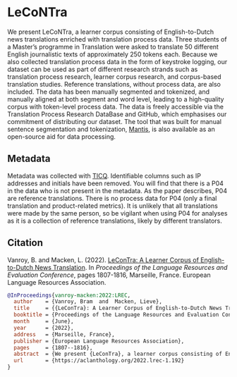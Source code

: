 # LeCoNTra

We present LeCoNTra, a learner corpus consisting of English-to-Dutch news translations enriched with translation process data. Three students of a Master’s programme in Translation were asked to translate 50 different English journalistic texts of approximately 250 tokens each. Because we also collected translation process data in the form of keystroke logging, our dataset can be used as part of different research strands such as translation process research, learner corpus research, and corpus-based translation studies. Reference translations, without process data, are also included. The data has been manually segmented and tokenized, and manually aligned at both segment and word level, leading to a high-quality corpus with token-level process data. The data is freely accessible via the Translation Process Research DataBase and GitHub, which emphasises our commitment of distributing our dataset. The tool that was built for manual sentence segmentation and tokenization, [Mantis](https://github.com/BramVanroy/mantis), is also available as an open-source aid for data processing.


## Metadata

Metadata was collected with [TICQ](https://traco.uni-mainz.de/ticq/). Identifiable columns such as IP addresses and initials have been removed. You will find that there is a P04 in the data who is not present in the metadata. As the paper describes, P04 are reference translations. There is no process data for P04 (only a final translation and product-related metrics). It is unlikely that all translations were made by the same person, so be vigilant when using P04 for analyses as it is a collection of reference translations, likely by different translators.

## Citation

Vanroy, B. and Macken, L. (2022). [LeConTra: A Learner Corpus of English-to-Dutch News Translation](https://aclanthology.org/2022.lrec-1.192). In *Proceedings of the Language Resources and Evaluation Conference*, pages 1807-1816, Marseille, France. European Language Resources Association.

```bibtex
@InProceedings{vanroy-macken:2022:LREC,
  author    = {Vanroy, Bram  and  Macken, Lieve},
  title     = {{LeConTra}: A Learner Corpus of English-to-Dutch News Translation},
  booktitle = {Proceedings of the Language Resources and Evaluation Conference},
  month     = {June},
  year      = {2022},
  address   = {Marseille, France},
  publisher = {European Language Resources Association},
  pages     = {1807--1816},
  abstract  = {We present {LeConTra}, a learner corpus consisting of English-to-Dutch news translations enriched with translation process data. Three students of a Master's programme in Translation were asked to translate 50 different English journalistic texts of approximately 250 tokens each. Because we also collected translation process data in the form of keystroke logging, our dataset can be used as part of different research strands such as translation process research, learner corpus research, and corpus-based translation studies. Reference translations, without process data, are also included. The data has been manually segmented and tokenized, and manually aligned at both segment and word level, leading to a high-quality corpus with token-level process data. The data is freely accessible via the Translation Process Research DataBase, which emphasises our commitment of distributing our dataset. The tool that was built for manual sentence segmentation and tokenization, Mantis, is also available as an open-source aid for data processing.},
  url       = {https://aclanthology.org/2022.lrec-1.192}
}

```

